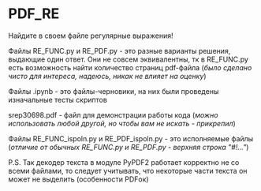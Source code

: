 # PDF_RE
Найдите в своем файле регулярные выражения!

Файлы RE_FUNC.py и RE_PDF.py - это разные варианты решения, выдающие один ответ. Они не совсем эквивалентны, тк в RE_FUNC.py есть возможность найти количество страниц pdf-файла (*было сделано чисто для интереса, надеюсь, никак не влияет на оценку*)

Файлы .ipynb - это файлы-черновики, на них были проведены изначальные тесты скриптов

srep30698.pdf - файл для демонстрации работы кода (*можно использовать любой другой, но чтобы вам не искать - прикрепил*)

Файлы RE_FUNC_ispoln.py и RE_PDF_ispoln.py - это исполняемые файлы (*отличие от обычных RE_FUNC.py и RE_PDF.py - верхняя строка "#!..."*)

P.S. Так декодер текста в модуле PyPDF2 работает корректно не со всеми файлами, то следует учитывать, что некоторые части текста он может не выделить (особенности PDFок)
